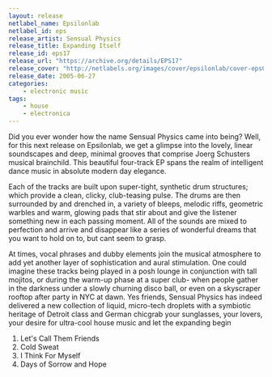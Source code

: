 ```yaml
---
layout: release
netlabel_name: Epsilonlab
netlabel_id: eps
release_artist: Sensual Physics
release_title: Expanding Itself
release_id: eps17
release_url: "https://archive.org/details/EPS17"
release_cover: "http://netlabels.org/images/cover/epsilonlab/cover-eps017-sensual-physics-expanding-itself.jpg"
release_date: 2005-06-27
categories:
    - electronic music
tags:
    - house
    - electronica
---
```

Did you ever wonder how the name Sensual Physics came into being? Well, for this next release on Epsilonlab, we get a glimpse into the lovely, linear soundscapes and deep, minimal grooves that comprise Joerg Schusters musical brainchild. This beautiful four-track EP spans the realm of intelligent dance music in absolute modern day elegance.

Each of the tracks are built upon super-tight, synthetic drum structures; which provide a clean, clicky, club-teasing pulse. The drums are then surrounded by and drenched in, a variety of bleeps, melodic riffs, geometric warbles and warm, glowing pads that stir about and give the listener something new in each passing moment. All of the sounds are mixed to perfection and arrive and disappear like a series of wonderful dreams that you want to hold on to, but cant seem to grasp.

At times, vocal phrases and dubby elements join the musical atmosphere to add yet another layer of sophistication and aural stimulation. One could imagine these tracks being played in a posh lounge in conjunction with tall mojitos, or during the warm-up phase at a super club- when people gather in the darkness under a slowly churning disco ball, or even on a skyscraper rooftop after party in NYC at dawn. Yes friends, Sensual Physics has indeed delivered a new collection of liquid, micro-tech droplets with a symbiotic heritage of Detroit class and German chicgrab your sunglasses, your lovers, your desire for ultra-cool house music and let the expanding begin


1. Let's Call Them Friends
2. Cold Sweat
3. I Think For Myself
4. Days of Sorrow and Hope